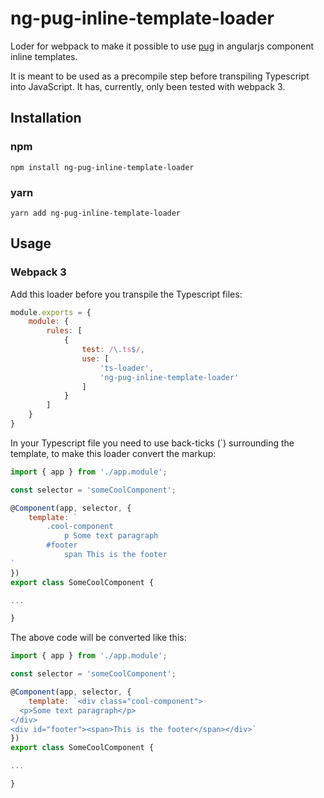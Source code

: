 # ng-pug-inline-template-loader
Loder for webpack to make it possible to use [pug](https://pugjs.org) in angularjs component inline templates.

It is meant to be used as a precompile step before transpiling Typescript into JavaScript. It has, currently, only been tested with webpack 3.

## Installation
### npm
```
npm install ng-pug-inline-template-loader
```
### yarn
```
yarn add ng-pug-inline-template-loader
```
## Usage

### Webpack 3
Add this loader before you transpile the Typescript files:

```javascript
module.exports = {
    module: {
        rules: [
            {
                test: /\.ts$/,
                use: [
                    'ts-loader',
                    'ng-pug-inline-template-loader'
                ]
            }
        ]
    }
}
```

In your Typescript file you need to use back-ticks (`) surrounding the template, to make this loader convert the markup:

```javascript
import { app } from './app.module';

const selector = 'someCoolComponent';

@Component(app, selector, {
    template: `
        .cool-component
            p Some text paragraph
        #footer
            span This is the footer
`
})
export class SomeCoolComponent {

...

}
```
The above code will be converted like this:

```javascript
import { app } from './app.module';

const selector = 'someCoolComponent';

@Component(app, selector, {
    template: `<div class="cool-component">
  <p>Some text paragraph</p>
</div>
<div id="footer"><span>This is the footer</span></div>`
})
export class SomeCoolComponent {

...

}
```

